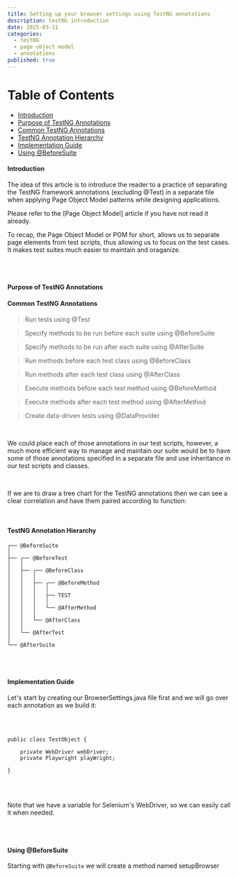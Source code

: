 ```yaml
---
title: Setting up your browser settings using TestNG annotations
description: testNG introduction
date: 2025-03-11
categories:
  - testNG
  - page object model
  - annotations
published: true
---
```


# Table of Contents

- [Introduction](#introduction)
- [Purpose of TestNG Annotations](#purpose-of-testng-annotations)  
- [Common TestNG Annotations](#common-testng-annotations)  
- [TestNG Annotation Hierarchy](#testng-annotation-hierarchy)
- [Implementation Guide](#implementation-guide)  
- [Using @BeforeSuite](#using-beforesuite)

#### Introduction

The idea of this article is to introduce the reader to a practice of separating the TestNG framework annotations (excluding @Test) in a separate file when applying Page Object Model patterns while designing applications. 

Please refer to the [Page Object Model] article if you have not read it already.

To recap, the Page Object Model or POM for short, allows us to separate page elements from test scripts, thus allowing us to focus on the test cases. It makes test suites much easier to maintain and oraganize. 

<br/><br/>

#### Purpose of TestNG Annotations

#### Common TestNG Annotations

> Run tests using @Test

> Specify methods to be run before each suite using @BeforeSuite

> Specify methods to be run after each suite using @AfterSuite

> Run methods before each test class using @BeforeClass

> Run methods after each test class using @AfterClass

> Execute methods before each test method using @BeforeMethod

> Execute methods after each test method using @AfterMethod

> Create data-driven tests using @DataProvider

<br>

We could place each of those annotations in our test scripts, however, a much more efficient way to manage and maintain our suite would be to have some of those annotations specified in a separate file and use inheritance in our test scripts and classes.

<br>

If we are to draw a tree chart for the TestNG annotations then we can see a clear correlation and have them paired according to function:

<br>

#### TestNG Annotation Hierarchy

```
┌── @BeforeSuite
│
├── ┌── @BeforeTest
│   │
│   ├── ┌── @BeforeClass
│   │   │
│   │   ├── ┌── @BeforeMethod
│   │   │   │
│   │   │   ├── TEST
│   │   │   │
│   │   │   └── @AfterMethod
│   │   │
│   │   └── @AfterClass
│   │
│   └── @AfterTest
│
└── @AfterSuite
```
<br/><br/>

#### Implementation Guide

Let's start by creating our BrowserSettings.java file first and we will go over each annotation as we build it:

<br/><br/>

```
public class TestObject {

    private WebDriver webDriver;
    private Playwright playWright;

}
```
<br/><br/>

Note that we have a variable for Selenium's WebDriver, so we can easily call it when needed.

<br/><br/>

#### Using @BeforeSuite

Starting with `@BeforeSuite` we will create a method named setupBrowser

<!-- WebDriverManager.chromedriver().setup(); -->

